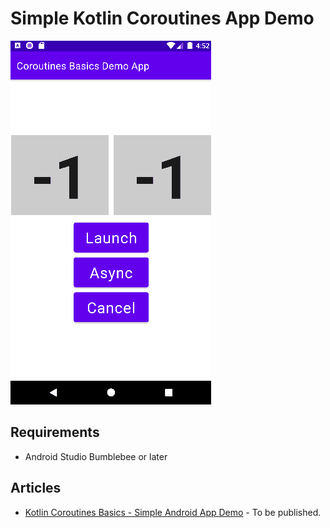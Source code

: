 # Simple Kotlin Coroutines App Demo

![](screenshots/Kotlin_Coroutines_Basics_Simple_Android_App_Demo_01.gif)

## Requirements
- Android Studio Bumblebee or later

## Articles
- [Kotlin Coroutines Basics - Simple Android App Demo]() - To be published.
